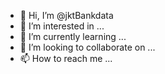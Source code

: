 - 👋 Hi, I’m @jktBankdata
- 👀 I’m interested in ...
- 🌱 I’m currently learning ...
- 💞️ I’m looking to collaborate on ...
- 📫 How to reach me ...

<!---
jktBankdata/jktBankdata is a ✨ special ✨ repository because its `README.md` (this file) appears on your GitHub profile.
You can click the Preview link to take a look at your changes.
--->
